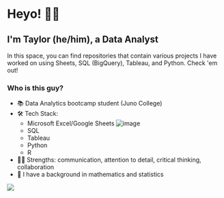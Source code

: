 # Heyo! ✌🏼
## I'm Taylor (he/him), a Data Analyst

In this space, you can find repositories that contain various projects I have worked on using Sheets, SQL (BigQuery), Tableau, and Python. Check 'em out!

### Who is this guy?<br>
* 📚 Data Analytics bootcamp student (Juno College)<br>
* 🛠 Tech Stack:
    * Microsoft Excel/Google Sheets ![image]({https://img.shields.io/badge/Google%20Sheets-34A853?style=for-the-badge&logo=google-sheets&logoColor=white}) <br>
    * SQL <br>
    * Tableau <br>
    * Python <br>
    * R <br>
* 💪🏻 Strengths: communication, attention to detail, critical thinking, collaboration<br>
* 🧮 I have a background in mathematics and statistics<br>

![](https://img.shields.io/badge/Code-Python-informational?style=flat&logo=#3776AB&logoColor=white&color=2bbc8a)

<!--
**taylortripp/taylortripp** is a ✨ _special_ ✨ repository because its `README.md` (this file) appears on your GitHub profile.

Here are some ideas to get you started:

- 🔭 I’m currently working on ...
- 🌱 I’m currently learning ...
- 👯 I’m looking to collaborate on ...
- 🤔 I’m looking for help with ...
- 💬 Ask me about ...
- 📫 How to reach me: ...
- 😄 Pronouns: ...
- ⚡ Fun fact: ...

(<img src="{https://img.shields.io/badge/Numpy-777BB4?style=for-the-badge&logo=numpy&logoColor=white}" />, <img src="{https://img.shields.io/badge/Pandas-2C2D72?style=for-the-badge&logo=pandas&logoColor=white}" />, <img src="{https://img.shields.io/badge/Plotly-239120?style=for-the-badge&logo=plotly&logoColor=white}" />, <img src="{https://img.shields.io/badge/scikit_learn-F7931E?style=for-the-badge&logo=scikit-learn&logoColor=white}" /> )
-->
